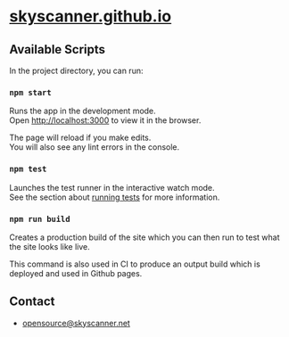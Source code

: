 # [skyscanner.github.io](https://skyscanner.github.io)

## Available Scripts

In the project directory, you can run:

### `npm start`

Runs the app in the development mode.<br />
Open [http://localhost:3000](http://localhost:3000) to view it in the browser.

The page will reload if you make edits.<br />
You will also see any lint errors in the console.

### `npm test`

Launches the test runner in the interactive watch mode.<br />
See the section about [running tests](https://facebook.github.io/create-react-app/docs/running-tests) for more information.

### `npm run build`

Creates a production build of the site which you can then run to test what the site looks like live.

This command is also used in CI to produce an output build which is deployed and used in Github pages.

## Contact
- opensource@skyscanner.net

